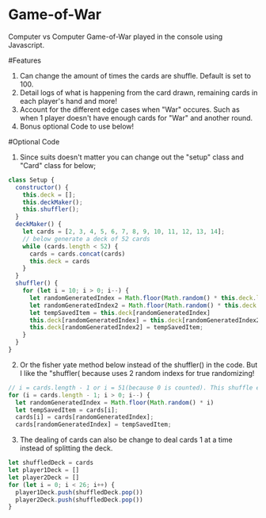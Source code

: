 # Game-of-War
Computer vs Computer Game-of-War played in the console using Javascript.

#Features
1. Can change the amount of times the cards are shuffle. Default is set to 100.
2. Detail logs of what is happening from the card drawn, remaining cards in each player's hand and more!
3. Account for the different edge cases when "War" occures. Such as when 1 player doesn't have enough cards for "War" and another round.
4. Bonus optional Code to use below!

#Optional Code
1. Since suits doesn't matter you can change out the "setup" class and "Card" class for below;
```js
class Setup {
  constructor() {
    this.deck = [];
    this.deckMaker();
    this.shuffler();
  }
  deckMaker() {
    let cards = [2, 3, 4, 5, 6, 7, 8, 9, 10, 11, 12, 13, 14];
    // below generate a deck of 52 cards 
    while (cards.length < 52) {
      cards = cards.concat(cards)
      this.deck = cards
    }
  }
  shuffler() {
    for (let i = 10; i > 0; i--) {
      let randomGeneratedIndex = Math.floor(Math.random() * this.deck.length)
      let randomGeneratedIndex2 = Math.floor(Math.random() * this.deck.length)
      let tempSavedItem = this.deck[randomGeneratedIndex]
      this.deck[randomGeneratedIndex] = this.deck[randomGeneratedIndex2];
      this.deck[randomGeneratedIndex2] = tempSavedItem;
    }
  }
}
```
2. Or the fisher yate method below instead of the shuffler() in the code. But I like the "shuffler( because uses 2 random indexs for true randomizing!
```js
// i = cards.length - 1 or i = 51(because 0 is counted). This shuffle every card with a new unique position by 1
for (i = cards.length - 1; i > 0; i--) {
  let randomGeneratedIndex = Math.floor(Math.random() * i)
  let tempSavedItem = cards[i];
  cards[i] = cards[randomGeneratedIndex];
  cards[randomGeneratedIndex] = tempSavedItem;
```
3. The dealing of cards can also be change to deal cards 1 at a time instead of splitting the deck.
```js
let shuffledDeck = cards
let player1Deck = []
let player2Deck = []
for (let i = 0; i < 26; i++) {
  player1Deck.push(shuffledDeck.pop())
  player2Deck.push(shuffledDeck.pop())
}
```
